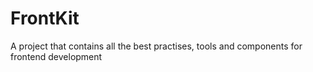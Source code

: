 # FrontKit
A project that contains all the best practises, tools and components for frontend development
